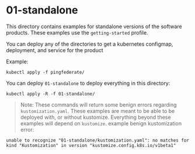 # 01-standalone

This directory contains examples for standalone versions of the software products.
These examples use the `getting-started` profile. 

You can deploy any of the directories to get a kubernetes configmap, deployment, and service for the product

Example:

```
kubectl apply -f pingfederate/
```

You can deploy `01-standalone` to deploy everything in this directory: 

```
kubectl apply -R -f 01-standalone/
```

> Note: These commands will return some benign errors regarding `kustomization.yaml`. These examples are meant to be able to be deployed with, or without kustomize. Everything beyond these examples will depend on `kustomize`. 
example benign kustomization error: 
```
unable to recognize "01-standalone/kustomization.yaml": no matches for kind "Kustomization" in version "kustomize.config.k8s.io/v1beta1"
```






